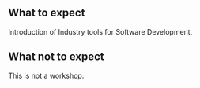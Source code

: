 ## What to expect

Introduction of Industry tools for Software Development.




## What not to expect

This is not a workshop.